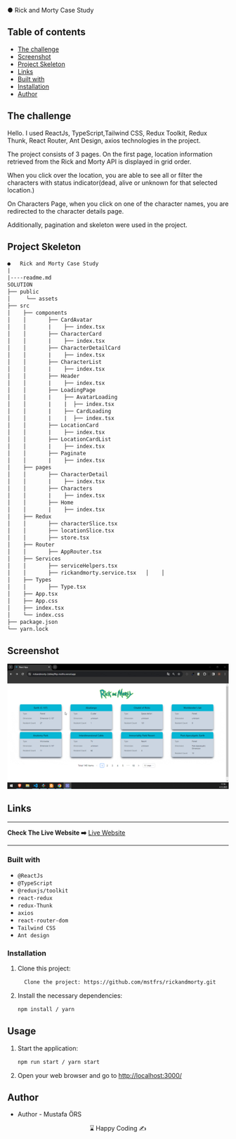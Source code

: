 
●	Rick and Morty Case Study

## Table of contents

  - [The challenge](#the-challenge)
  - [Screenshot](#screenshot)
  - [Project Skeleton ](#project-skeleton)
  - [Links](#links)
  - [Built with](#built-with)
  - [Installation](#Installation)  
  - [Author](#author)

## The challenge

Hello. I used ReactJs, TypeScript,Tailwind CSS, Redux Toolkit, Redux Thunk, React Router, Ant Design, axios technologies in the project.

The project consists of 3 pages. On the first page, location information retrieved from the Rick and Morty API is displayed in grid order.

When you click over the location, you are able to see all or filter the characters with status indicator(dead, alive or unknown for that selected location.)

On Characters Page, when you click on one of the character names, you are redirected to the character details page.

Additionally, pagination and skeleton were used in the project.



## Project Skeleton

```
●	Rick and Morty Case Study
|
|----readme.md       
SOLUTION
├── public
│     └── assets
├── src
│    ├── components
│    │       ├── CardAvatar
│    │       |    ├── index.tsx
│    │       ├── CharacterCard
│    │       |    ├── index.tsx
│    │       ├── CharacterDetailCard
│    │       |    ├── index.tsx
│    │       ├── CharacterList
│    │       |    ├── index.tsx
│    │       ├── Header
│    │       |    ├── index.tsx
│    │       ├── LoadingPage
│    │       |    ├── AvatarLoading
│    │       |    |  ├── index.tsx
│    │       |    ├── CardLoading
│    │       |    |  ├── index.tsx
│    │       ├── LocationCard
│    │       |    ├── index.tsx
│    │       ├── LocationCardList
│    │       |    ├── index.tsx
│    │       ├── Paginate
│    │       |    ├── index.tsx
│    ├── pages
│    │       ├── CharacterDetail
│    │       |    ├── index.tsx
│    │       ├── Characters
│    │       |    ├── index.tsx
│    │       ├── Home
│    │       |    ├── index.tsx
│    ├── Redux
│    │       ├── characterSlice.tsx
│    │       ├── locationSlice.tsx
│    │       ├── store.tsx
│    ├── Router
│    │       ├── AppRouter.tsx
│    ├── Services
│    │       ├── serviceHelpers.tsx
│    │       ├── rickandmorty.service.tsx   │    │      
│    ├── Types
│    │       ├── Type.tsx
│    ├── App.tsx
│    ├── App.css
│    ├── index.tsx
│    └── index.css
├── package.json
└── yarn.lock
```
## Screenshot
<p align="left">
<a href="https://rickandmorty-2sblwy9hp-mstfrs.vercel.app"><img src="screen.gif" alt="screenshot" target=_blanked></a>
</p>

## Links
<hr>
<b>Check The Live Website ➡️</b> <a href="https://rickandmorty-2sblwy9hp-mstfrs.vercel.app/"> Live Website </a> 
<hr>

### Built with

- `@ReactJs`
- `@TypeScript`
- `@reduxjs/toolkit`
- `react-redux`
- `redux-Thunk`
- `axios`
- `react-router-dom`
- `Tailwind CSS`
- `Ant design`


### Installation

1. Clone this project:

   ```bash
     Clone the project: https://github.com/mstfrs/rickandmorty.git
   ```
2. Install the necessary dependencies:

   ```bash
   npm install / yarn
   ```
## Usage

1. Start the application:

   ```bash
   npm run start / yarn start
   ```
2. Open your web browser and go to [http://localhost:3000/](http://localhost:3000)

## Author

- Author - Mustafa ÖRS

<center> &#8987; Happy Coding  &#9997; </center>



